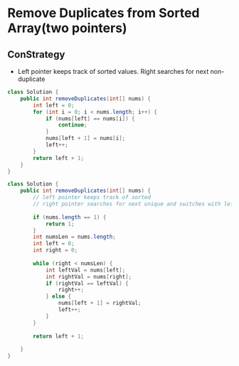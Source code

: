 # Remove Duplicates from Sorted Array(two pointers)

## ConStrategy

* Left pointer keeps track of sorted values. Right searches for next non-duplicate

```java
class Solution {
    public int removeDuplicates(int[] nums) {
        int left = 0;
        for (int i = 0; i < nums.length; i++) {
            if (nums[left] == nums[i]) {
                continue;
            }
            nums[left + 1] = nums[i];
            left++; 
        }
        return left + 1; 
    }
}
```

```java
class Solution {
    public int removeDuplicates(int[] nums) {
        // left pointer keeps track of sorted
        // right pointer searches for next unique and switches with left + 1
        
        if (nums.length == 1) {
            return 1;
        }
        int numsLen = nums.length;
        int left = 0;
        int right = 0;
        
        while (right < numsLen) {
            int leftVal = nums[left];
            int rightVal = nums[right];
            if (rightVal == leftVal) {
                right++;
            } else {
                nums[left + 1] = rightVal;
                left++;
            }
        }
        
        return left + 1;
        
    }
}

```
